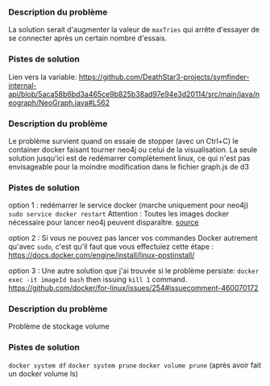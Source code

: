 
### Description du problème
La solution serait d'augmenter la valeur de `maxTries` qui arrête d'essayer de se connecter après un certain nombre d'essais. 

### Pistes de solution
Lien vers la variable: 
https://github.com/DeathStar3-projects/symfinder-internal-api/blob/5aca58b6bd3a465ce9b825b38ad97e94e3d20114/src/main/java/neograph/NeoGraph.java#L562




### Description du problème
Le problème survient quand on essaie de stopper (avec un Ctrl+C) le container docker faisant tourner neo4j ou celui de la visualisation.
La seule solution jusqu'ici est de redémarrer complètement linux, ce qui n'est pas envisageable pour la moindre modification dans le fichier graph.js de d3

### Pistes de solution
option 1 : redémarrer le service docker (marche uniquement pour neo4j)
```sudo service docker restart```
Attention : Toutes les images docker nécessaire pour lancer neo4j peuvent disparaître.
[source](https://forums.docker.com/t/can-not-stop-docker-container-permission-denied-error/41142/2)

option 2 : Si vous ne pouvez pas lancer vos commandes Docker autrement qu'avec `sudo`, c'est qu'il faut que vous effectuiez cette étape : https://docs.docker.com/engine/install/linux-postinstall/

option 3 : Une autre solution que j'ai trouvée si le problème persiste:
`docker exec -it imageId bash` then issuing `kill 1` command.
https://github.com/docker/for-linux/issues/254#issuecomment-460070172



### Description du problème
Problème de stockage volume

### Pistes de solution
`docker system df`
`docker system prune`
`docker volume prune` (après avoir fait un docker volume ls) 

